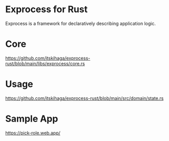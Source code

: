 # Exprocess for Rust
Exprocess is a framework for declaratively describing application logic.


# Core
https://github.com/itskihaga/exprocess-rust/blob/main/libs/exprocess/core.rs

# Usage
https://github.com/itskihaga/exprocess-rust/blob/main/src/domain/state.rs

# Sample App
https://pick-role.web.app/

